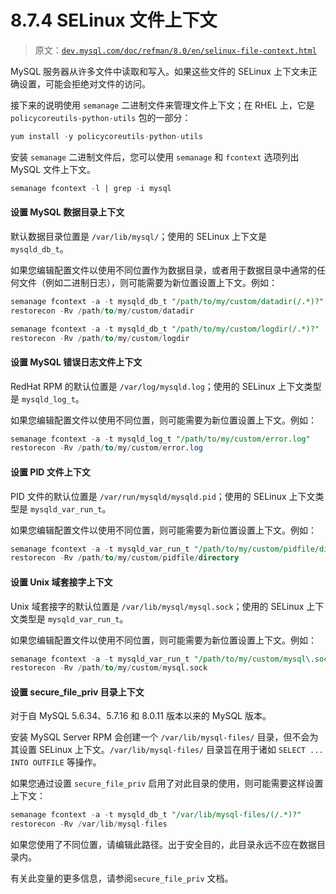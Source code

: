 # 8.7.4 SELinux 文件上下文

> 原文：[`dev.mysql.com/doc/refman/8.0/en/selinux-file-context.html`](https://dev.mysql.com/doc/refman/8.0/en/selinux-file-context.html)

MySQL 服务器从许多文件中读取和写入。如果这些文件的 SELinux 上下文未正确设置，可能会拒绝对文件的访问。

接下来的说明使用 `semanage` 二进制文件来管理文件上下文；在 RHEL 上，它是 `policycoreutils-python-utils` 包的一部分：

```sql
yum install -y policycoreutils-python-utils
```

安装 `semanage` 二进制文件后，您可以使用 `semanage` 和 `fcontext` 选项列出 MySQL 文件上下文。

```sql
semanage fcontext -l | grep -i mysql
```

#### 设置 MySQL 数据目录上下文

默认数据目录位置是 `/var/lib/mysql/`；使用的 SELinux 上下文是 `mysqld_db_t`。

如果您编辑配置文件以使用不同位置作为数据目录，或者用于数据目录中通常的任何文件（例如二进制日志），则可能需要为新位置设置上下文。例如：

```sql
semanage fcontext -a -t mysqld_db_t "/path/to/my/custom/datadir(/.*)?"
restorecon -Rv /path/to/my/custom/datadir

semanage fcontext -a -t mysqld_db_t "/path/to/my/custom/logdir(/.*)?"
restorecon -Rv /path/to/my/custom/logdir
```

#### 设置 MySQL 错误日志文件上下文

RedHat RPM 的默认位置是 `/var/log/mysqld.log`；使用的 SELinux 上下文类型是 `mysqld_log_t`。

如果您编辑配置文件以使用不同位置，则可能需要为新位置设置上下文。例如：

```sql
semanage fcontext -a -t mysqld_log_t "/path/to/my/custom/error.log"
restorecon -Rv /path/to/my/custom/error.log
```

#### 设置 PID 文件上下文

PID 文件的默认位置是 `/var/run/mysqld/mysqld.pid`；使用的 SELinux 上下文类型是 `mysqld_var_run_t`。

如果您编辑配置文件以使用不同位置，则可能需要为新位置设置上下文。例如：

```sql
semanage fcontext -a -t mysqld_var_run_t "/path/to/my/custom/pidfile/directory/.*?"
restorecon -Rv /path/to/my/custom/pidfile/directory
```

#### 设置 Unix 域套接字上下文

Unix 域套接字的默认位置是 `/var/lib/mysql/mysql.sock`；使用的 SELinux 上下文类型是 `mysqld_var_run_t`。

如果您编辑配置文件以使用不同位置，则可能需要为新位置设置上下文。例如：

```sql
semanage fcontext -a -t mysqld_var_run_t "/path/to/my/custom/mysql\.sock"
restorecon -Rv /path/to/my/custom/mysql.sock
```

#### 设置 secure_file_priv 目录上下文

对于自 MySQL 5.6.34、5.7.16 和 8.0.11 版本以来的 MySQL 版本。

安装 MySQL Server RPM 会创建一个 `/var/lib/mysql-files/` 目录，但不会为其设置 SELinux 上下文。`/var/lib/mysql-files/` 目录旨在用于诸如 `SELECT ... INTO OUTFILE` 等操作。

如果您通过设置 `secure_file_priv` 启用了对此目录的使用，则可能需要这样设置上下文：

```sql
semanage fcontext -a -t mysqld_db_t "/var/lib/mysql-files/(/.*)?"
restorecon -Rv /var/lib/mysql-files
```

如果您使用了不同位置，请编辑此路径。出于安全目的，此目录永远不应在数据目录内。

有关此变量的更多信息，请参阅`secure_file_priv` 文档。
